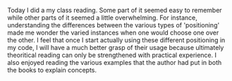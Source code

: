 Today I did a my class reading. Some part of it seemed easy to remember while other parts of it seemed a little overwhelming. For instance, understanding the differences between the various types of 'positioning' made me wonder the varied instances when one would choose one over the other. I feel that once I start actually using these different positioning in my code, I will have a much better grasp of their usage because ultimately theoritical reading can only be strengthened with practical experience. I also enjoyed reading the various examples that the author had put in both the books to explain concepts.